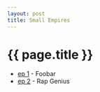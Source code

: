 ```yaml
---
layout: post
title: Small Empires
---
```


{{ page.title }}
================


* [ep 1](https://www.youtube.com/watch?v=1CE2TphJPgs) - Foobar
* [ep 2](https://www.youtube.com/watch?v=T92-MTJYmFc) - Rap Genius

